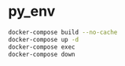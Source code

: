 # py_env
```bash
docker-compose build --no-cache
docker-compose up -d
docker-compose exec
docker-compose down
``````